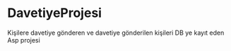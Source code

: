 # DavetiyeProjesi
Kişilere davetiye gönderen ve davetiye gönderilen kişileri DB ye kayıt eden Asp projesi
